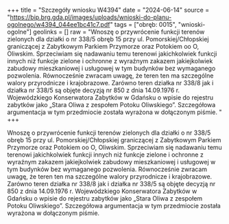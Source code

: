 +++
title = "Szczegóły wniosku W4394"
date = "2024-06-14"
source = "https://bip.brg.gda.pl/images/uploads/wnioski-do-planu-ogolnego/w4394_044ee1bc41c7.pdf"
tags = ["obręb: 0015", "wnioski-ogolne"]
geolinks = []
raw = "Wnoszę o przywrócenie funkcji terenów zielonych dla działki o nr 338/5 obręb 15 przy ul. Pomorskiej/Chłopskiej graniczącej z Zabytkowym Parkiem Przymorze oraz Potokiem oo O, Oliwskim. Sprzeciwiam się nadawaniu temu terenowi jakichkolwiek funkcji innych niż funkcje zielone i ochronne z wyraźnym zakazem jakiejkolwiek zabudowy mieszkaniowej i usługowej w tym budynków bez wymaganego pozwolenia. Równocześnie zwracam uwagę, że teren ten ma szczególne walory przyrodnicze i krajobrazowe. Zarówno teren działka nr 338/8 jak i działka nr 338/5 są objęte decyzją nr 850 z dnia 14.09.1976 r. Wojewódzkiego Konserwatora Zabytków w Gdańsku o wpisie do rejestru zabytków jako „Stara Oliwa z zespołem Potoku Oliwskiego”. Szczegółowa argumentacja w tym przedmiocie została wyrażona w dołączonym piśmie. "
+++

Wnoszę o przywrócenie funkcji terenów zielonych dla działki o nr 338/5 obręb 15
przy ul. Pomorskiej/Chłopskiej graniczącej z Zabytkowym Parkiem Przymorze oraz Potokiem
oo
O,
Oliwskim. Sprzeciwiam się nadawaniu temu terenowi jakichkolwiek funkcji innych niż funkcje
zielone i ochronne z wyraźnym zakazem jakiejkolwiek zabudowy mieszkaniowej i usługowej w
tym budynków bez wymaganego pozwolenia. Równocześnie zwracam uwagę, że teren ten ma
szczególne walory przyrodnicze i krajobrazowe. Zarówno teren działka nr 338/8 jak i działka nr
338/5 są objęte decyzją nr 850 z dnia 14.09.1976 r. Wojewódzkiego Konserwatora Zabytków w
Gdańsku o wpisie do rejestru zabytków jako „Stara Oliwa z zespołem Potoku
Oliwskiego”. Szczegółowa argumentacja w tym przedmiocie została wyrażona w dołączonym
piśmie.



